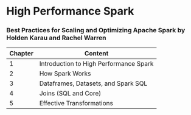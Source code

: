 # High Performance Spark 

### Best Practices for Scaling and Optimizing Apache Spark by Holden Karau and Rachel Warren

| Chapter | Content |
|---------|------|
| 1       | Introduction to High Performance Spark |
| 2       | How Spark Works |
| 3       | Dataframes, Datasets, and Spark SQL |
| 4       | Joins (SQL and Core) |
| 5       | Effective Transformations |